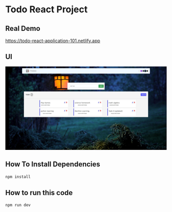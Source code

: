 # Todo React Project
## Real Demo 
https://todo-react-application-101.netlify.app

## UI
<img src="https://raw.githubusercontent.com/Nitin-M-1/Todo-React-Project/master/src/assets/webImg.JPG"/>


## How To Install Dependencies
```sh
npm install 
```
## How to run this code

```sh
npm run dev
```



